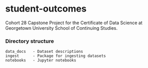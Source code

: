 # student-outcomes
Cohort 28 Capstone Project for the Certificate of Data Science at Georgetown University School of Continuing Studies.

### Directory structure  
```
data_docs   - Dataset descriptions 
ingest      - Package for ingesting datasets
notebooks   - Jupyter notebooks
```
